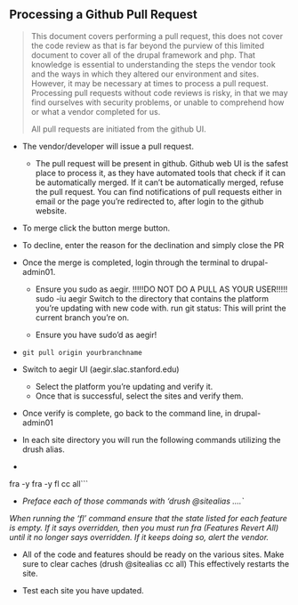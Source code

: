Processing a Github Pull Request
--------------------------------

> This document covers performing a pull request, this does not cover
> the code review as that is far beyond the purview of this limited
> document to cover all of the drupal framework and php. That knowledge
> is essential to understanding the steps the vendor took and the ways
> in which they altered our environment and sites. However, it may be
> necessary at times to process a pull request. Processing pull requests
> without code reviews is risky, in that we may find ourselves with
> security problems, or unable to comprehend how or what a vendor
> completed for us.
> 
> All pull requests are initiated from the github UI.

- The vendor/developer will issue a pull request.

  - The pull request will be present in github.  Github web UI is the safest place to process it, as they have automated tools that check if it can be automatically merged. If it can’t be automatically merged, refuse the pull request.
You can find notifications of pull requests either in email or the page you’re redirected to, after login to the github website.

- To merge click the button merge button.

- To decline, enter the reason for the declination and simply close the PR

- Once the merge is completed, login through the terminal to drupal-admin01.
  - Ensure you sudo as aegir. !!!!!DO NOT DO A PULL AS YOUR USER!!!!!  sudo -iu aegir
 Switch to the directory that contains the platform you’re updating with new code with.
run git status:  This will print the current branch you’re on.

  - Ensure you have sudo’d as aegir!

- `git pull origin yourbranchname`

- Switch to aegir UI (aegir.slac.stanford.edu)
  - Select the platform you’re updating and verify it.
  - Once that is successful, select the sites and verify them.

-  Once verify is complete, go back to the command line, in drupal-admin01

- In each site directory you will run the following commands utilizing the drush alias.
- ```updb -y
fra -y
fra -y
fl
cc all```
- *Preface each of those commands with ‘drush @sitealias ….`*

*When running the ‘fl’ command ensure that the state listed for each feature is empty. If it says overridden, then you must run fra (Features Revert All) until it no longer says overridden. If it keeps doing so, alert the vendor.*

- All of the code and features should be ready on the various sites.  Make sure to clear caches (drush @sitealias cc all) This effectively restarts the site.

- Test each site you have updated.
